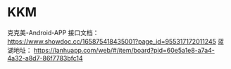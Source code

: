 # KKM
克克美-Android-APP
接口文档：
https://www.showdoc.cc/165875418435001?page_id=955317172011245
蓝湖地址：
https://lanhuapp.com/web/#/item/board?pid=60e5a1e8-a7a4-4a32-a8d7-86f7783bfc14

